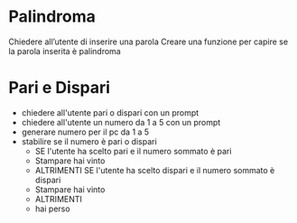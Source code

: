 # Palindroma
Chiedere all’utente di inserire una parola Creare una funzione per capire se la parola inserita è palindroma

# Pari e Dispari

- chiedere all'utente pari o dispari con un prompt
- chiedere all'utente un numero da 1 a 5 con un prompt
- generare numero per il pc  da 1 a 5  
- stabilire se il numero è pari o dispari
  - SE l'utente ha scelto pari e il numero sommato è pari
   - Stampare hai vinto
  - ALTRIMENTI SE l'utente ha scelto dispari e il numero sommato è dispari
   - Stampare hai vinto 
  - ALTRIMENTI 
   - hai perso 
